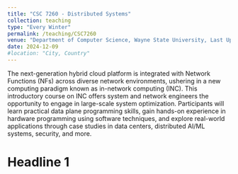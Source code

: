 ```yaml
---
title: "CSC 7260 - Distributed Systems"
collection: teaching
type: "Every Winter"
permalink: /teaching/CSC7260
venue: "Department of Computer Science, Wayne State University, Last Update"
date: 2024-12-09
#location: "City, Country"
---
```


The next-generation hybrid cloud platform is integrated with Network Functions (NFs) across diverse network environments, ushering in a new computing paradigm known as in-network computing (INC). This introductory course on INC offers system and network engineers the opportunity to engage in large-scale system optimization. Participants will learn practical data plane programming skills, gain hands-on experience in hardware programming using software techniques, and explore real-world applications through case studies in data centers, distributed AI/ML systems, security, and more.

Headline 1
======
